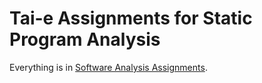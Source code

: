# Tai-e Assignments for Static Program Analysis

Everything is in [Software Analysis Assignments](https://github.com/huang-feiyu/Software-Analysis-Assignments).
